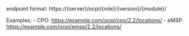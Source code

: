 endpoint format:
https://{server}/ocpi/{role}/{version}/{module}/

Examples:
    - CPO: https://example.com/ocpi/cpo/2.2/locations/
    - eMSP: https://example.com/ocpi/emsp/2.2/locations/